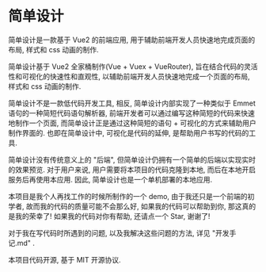 # 简单设计



简单设计是一款基于 Vue2 的前端应用, 用于辅助前端开发人员快速地完成页面的布局, 样式和 css 动画的制作.

简单设计基于 Vue2 全家桶制作(Vue + Vuex + VueRouter), 旨在结合代码的灵活性和可视化的快速性和直观性, 以辅助前端开发人员快速地完成一个页面的布局, 样式和 css 动画的制作.

简单设计不是一款低代码开发工具, 相反, 简单设计内部实现了一种类似于 Emmet 语句的一种简短代码语句解析器, 前端开发者可以通过编写这种简短的代码来快速地制作一个页面, 而简单设计正是通过这种简短的语句 + 可视化的方式来辅助用户制作界面的. 也即在简单设计中, 可视化是代码的延伸, 是帮助用户书写的代码的工具.

简单设计没有传统意义上的 "后端", 但简单设计仍拥有一个简单的后端以实现实时的效果预览. 对于用户来说, 用户需要将本项目的代码克隆到本地, 而后在本地开启服务后再使用本应用. 因此, 简单设计也是一个单机部署的本地应用.



本项目是我个人再找工作的时候所制作的一个 demo, 由于我还只是一个前端的初学者, 故而我的代码的质量可能不会那么好, 如果我的代码可以帮助到你, 那这真的是我的荣幸了! 如果我的代码对你有帮助, 还请点一个 Star, 谢谢了!



对于我在写代码时所遇到的问题, 以及我解决这些问题的方法, 详见 "开发手记.md" .



本项目代码开源, 基于 MIT 开源协议.

